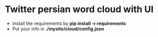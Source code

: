 # Twitter persian word cloud with UI
- Install the requirements by **pip install -r requirements**
- Put your info in **./mysite/cloud/config.json**
